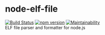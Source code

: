 # node-elf-file
[![Build Status](https://api.travis-ci.org/k13-engineering/node-elf-file.svg?branch=master)](https://travis-ci.org/k13-engineering/node-elf-file)
[![npm version](https://badge.fury.io/js/node-elf-file.svg)](https://badge.fury.io/js/node-elf-file)
[![Maintainability](https://api.codeclimate.com/v1/badges/f033a9e313d8cf3cf4ac/maintainability)](https://codeclimate.com/github/k13-engineering/node-elf-file/maintainability)<br/>
ELF file parser and formatter for node.js
